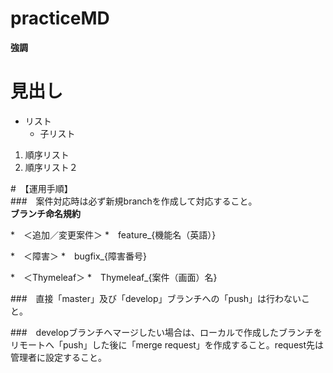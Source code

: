 practiceMD
==========
**強調**  
# 見出し  
* リスト
    * 子リスト
1. 順序リスト
2. 順序リスト２

#　【運用手順】  
###　案件対応時は必ず新規branchを作成して対応すること。  
__ブランチ命名規約__

*　＜追加／変更案件＞
    *　feature_{機能名（英語）}

*　＜障害＞
    *　bugfix_{障害番号}

*　＜Thymeleaf＞
    *　Thymeleaf_{案件（画面）名}


###　直接「master」及び「develop」ブランチへの「push」は行わないこと。

###　developブランチへマージしたい場合は、ローカルで作成したブランチをリモートへ「push」した後に「merge request」を作成すること。request先は管理者に設定すること。